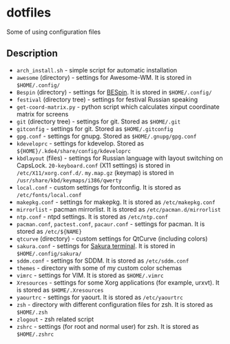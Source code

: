 dotfiles
========

Some of using configuration files

Description
-----------
* `arch_install.sh` - simple script for automatic installation
* `awesome` (directory) - settings for Awesome-WM. It is stored in `$HOME/.config/`
* `Bespin` (directory) - settings for [BESpin](http://kde-look.org/content/show.php/Bespin?content=63928). It is stored in `$HOME/.config/`
* `festival` (directory tree) - settings for festival Russian speaking
* `get-coord-matrix.py` - python script which calculates xinput coordinate matrix for screens
* `git` (directory tree) - settings for git. Stored as `$HOME/.git`
* `gitconfig` - settings for git. Stored as `$HOME/.gitconfig`
* `gpg.conf` - settings for gnupg. Stored as `$HOME/.gnupg/gpg.conf`
* `kdeveloprc` - settings for kdevelop. Stored as `${HOME}/.kde4/share/config/kdeveloprc`
* `kbdlayout` (files) - settings for Russian language with layout switching on CapsLock. `20-keyboard.conf` (X11 settings) is stored in `/etc/X11/xorg.conf.d/`. `my.map.gz` (keymap) is stored in `/usr/share/kbd/keymaps/i386/qwerty`
* `local.conf` - custom settings for fontconfig. It is stored as `/etc/fonts/local.conf`
* `makepkg.conf` - settings for makepkg. It is stored as `/etc/makepkg.conf`
* `mirrorlist` - pacman mirrorlist. It is stored as `/etc/pacman.d/mirrorlist`
* `ntp.conf` - ntpd settings. It is stored as `/etc/ntp.conf`
* `pacman.conf`, `pactest.conf`, `pacaur.conf` - settings for pacman. It is stored as `/etc/${NAME}`
* `qtcurve` (directory) - custom settings for QtCurve (including colors)
* `sakura.conf` - settings for [Sakura terminal](https://launchpad.net/sakura). It is stored in `$HOME/.config/sakura/`
* `sddm.conf` - settings for SDDM. It is stored as `/etc/sddm.conf`
* `themes` - directory with some of my custom color schemas
* `vimrc` - settings for VIM. It is stored as `$HOME/.vimrc`
* `Xresources` - settings for some Xorg applications (for example, urxvt). It is stored as `$HOME/.Xresources`
* `yaourtrc` - settings for yaourt. It is stored as `/etc/yaourtrc`
* `zsh` - directory with different configuration files for zsh. It is stored as `$HOME/.zsh`
* `zlogout` - zsh related script
* `zshrc` - settings (for root and normal user) for zsh. It is stored as `$HOME/.zshrc`
